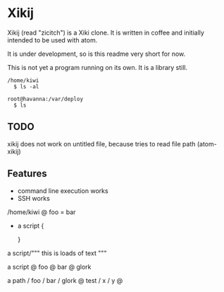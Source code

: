 Xikij
=====

Xikij (read "zicitch") is a Xiki clone.  It is written in coffee and
initially intended to be used with atom.

It is under development, so is this readme very short for now.

This is not yet a program running on its own.  It is a library still.

```
/home/kiwi
  $ ls -al

root@havanna:/var/deploy
  $ ls
```

TODO
----

xikij does not work on untitled file, because tries to read file path (atom-xikij)

Features
--------

- command line execution works
- SSH works


/home/kiwi
  @ foo = bar


+ a script {

  }

a script/"""
    this is
    loads of
    text
    """

a script
  @ foo
  @ bar
  @ glork

a path
  / foo
  / bar
  / glork
  @ test
    / x
    / y
  @
